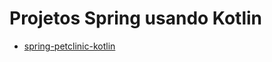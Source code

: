 # Projetos Spring usando Kotlin

* [spring-petclinic-kotlin](https://github.com/spring-petclinic/spring-petclinic-kotlin)
